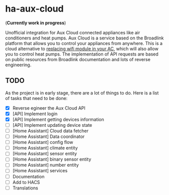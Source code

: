 # ha-aux-cloud

(**Currently work in progress**)

Unofficial integration for Aux Cloud connected appliances like air conditioners and heat pumps. Aux Cloud is a service based on the Broadlink platform that allows you to control your appliances from anywhere. This is a cloud alternative to [replacing wifi module in your AC](https://github.com/GrKoR/esphome_aux_ac_component), which will also allow you to control heat pumps. The implementation of API requests are based on public resources from Broadlink documentation and lots of reverse engineering.

## TODO

As the project is in early stage, there are a lot of things to do. Here is a list of tasks that need to be done:

- [x] Reverse egineer the Aux Cloud API
- [x] [API] Implement login
- [x] [API] Implement getting devices information
- [ ] [API] Implement updating device state
- [ ] [Home Assistant] Cloud data fetcher
- [ ] [Home Assistant] Data coordinator
- [ ] [Home Assistant] config flow
- [ ] [Home Assistant] climate entity
- [ ] [Home Assistant] sensor entity
- [ ] [Home Assistant] binary sensor entity
- [ ] [Home Assistant] number entity
- [ ] [Home Assistant] services
- [ ] Documentation
- [ ] Add to HACS
- [ ] Translations
